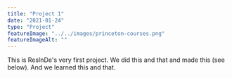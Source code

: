 ```yaml
---
title: "Project 1"
date: "2021-01-24"
type: "Project"
featureImage: "../../images/princeton-courses.png"
featureImageAlt: ""
---
```


This is ResInDe's very first project. We did this and that and made this (see below). And we learned this and that.